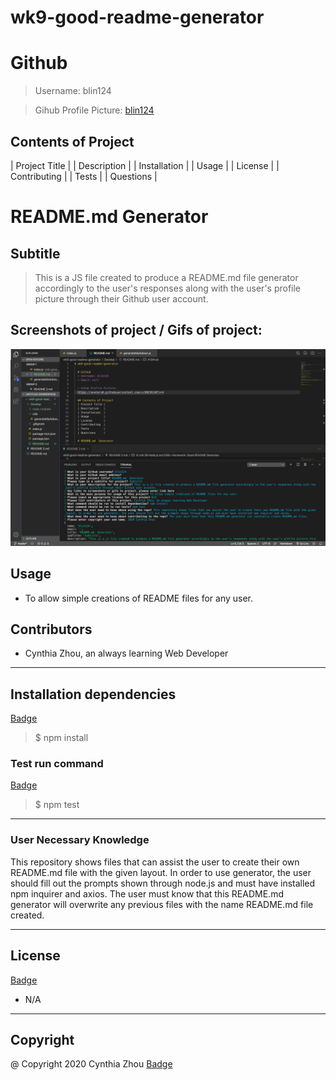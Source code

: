 # wk9-good-readme-generator

  # Github
  > Username: blin124
  
  > Gihub Profile Picture:
  [blin124](https://avatars0.githubusercontent.com/u/60638148?v=4)

  ## Contents of Project
  | Project Title |
  | Description   |
  | Installation  |
  | Usage         |
  | License       |
  | Contributing  |
  | Tests         |
  | Questions     |

  # README.md Generator

  ## Subtitle 

  > This is a JS file created to produce a README.md file generator accordingly to the user's responses along with the user's profile picture through their Github user account.

  ## Screenshots of project / Gifs of project:
  ![Image description](/Screenshot/shot-one.png)

  ## Usage
  - To allow simple creations of README files for any user.

  ## Contributors
  - Cynthia Zhou, an always learning Web Developer

  ---

  ## Installation dependencies
  [Badge](https://img.shields.io/badge/npm-npminstall-green)
  > $ npm install
  ### Test run command
  [Badge](https://img.shields.io/badge/tests-npmtest-brightgreen)
  > $ npm test

  ---

  ### User Necessary Knowledge
  This repository shows files that can assist the user to create their own README.md file with the given layout. In order to use generator, the user should fill out the prompts shown through node.js and must have installed npm inquirer and axios.
  The user must know that this README.md generator will overwrite any previous files with the name README.md file created.

  ---

  ## License
  [Badge](https://img.shields.io/badge/license-N/A-gold)
  - N/A

  ---

  ## Copyright
  @ Copyright 2020 Cynthia Zhou
  [Badge](https://img.shields.io/badge/copyright-2020CynthiaZhou-blue)

  
